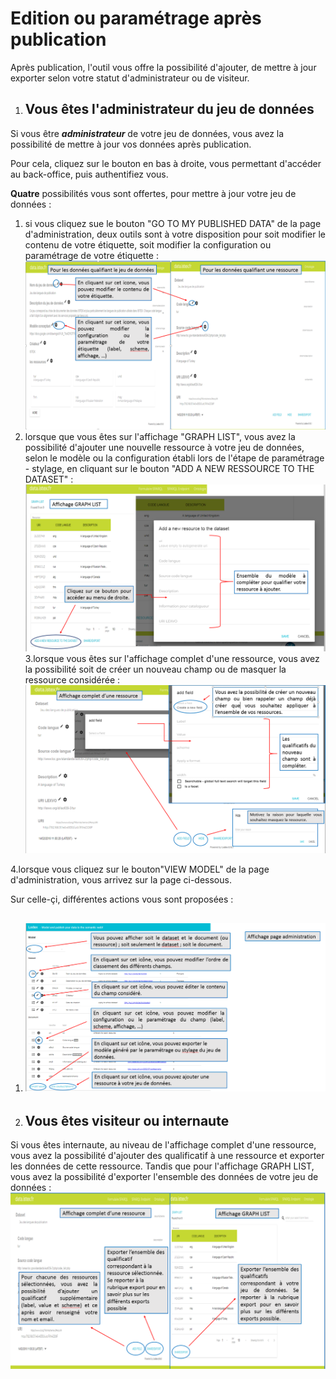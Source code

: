 # Edition ou paramétrage après publication

Après publication, l'outil vous offre la possibilité d'ajouter, de mettre à jour exporter selon votre statut d'administrateur ou de visiteur.

1. ## Vous êtes l'administrateur du jeu de données

Si vous être _**administrateur**_ de votre jeu de données, vous avez la possibilité de mettre à jour vos données après publication.

Pour cela, cliquez sur le bouton en bas à droite, vous permettant d'accéder au back-office, puis authentifiez vous.

**Quatre** possibilités vous sont offertes, pour mettre à jour votre jeu de données :

1. si vous cliquez sue le bouton "GO TO MY PUBLISHED DATA"  de la page d'administration, deux outils sont à votre disposition pour soit modifier le contenu de votre étiquette, soit modifier la configuration ou paramétrage de votre étiquette :![](/assets/editionpagedatasetpageressource.png)
2. lorsque que vous êtes sur l'affichage "GRAPH LIST", vous avez la possibilité d'ajouter une nouvelle ressource à votre jeu de données, selon le modèle ou la configuration établi lors de l'étape de paramétrage - stylage, en cliquant sur le bouton "ADD A NEW RESSOURCE TO THE DATASET" :![](/assets/editionaffichagegraphlist.png)3.lorsque vous êtes sur l'affichage complet d'une ressource, vous avez la possibilité soit de créer un nouveau champ ou de masquer la ressource considérée :![](/assets/editionpageaffichagecompletressource.png)

4.lorsque vous cliquez sur le bouton"VIEW MODEL" de la page d'administration, vous arrivez sur la page ci-dessous.

Sur celle-çi, différentes actions vous sont proposées :

1. ## ![](/assets/editionaffichagepageadministration.png)
2. ## Vous êtes visiteur ou internaute

Si vous êtes internaute, au niveau de l'affichage complet d'une ressource, vous avez la possibilité d'ajouter des qualificatif à une ressource et exporter les données de cette ressource. Tandis que pour l'affichage GRAPH LIST, vous avez la possibilité d'exporter l'ensemble des données de votre jeu de données :                                                                                                                                             ![](/assets/editionpageinternaute.png)

